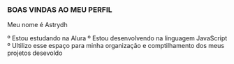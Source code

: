 ### BOAS VINDAS AO MEU PERFIL

Meu nome é Astrydh

º Estou estudando na Alura 
º Estou desenvolvendo na linguagem JavaScript
º Ultilizo esse espaço para minha organização e comptilhamento dos meus projetos desevoldo
